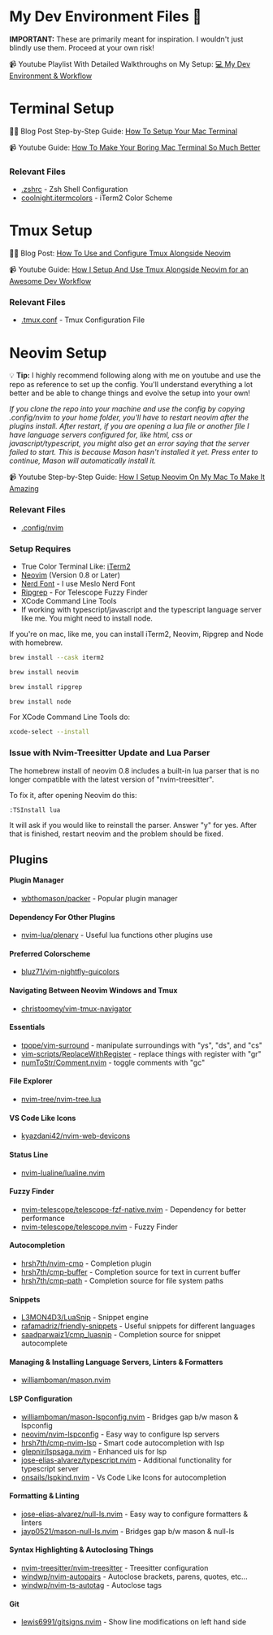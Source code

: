 # My Dev Environment Files 🚀
**IMPORTANT:** These are primarily meant for inspiration. I wouldn't just blindly use them. Proceed at your own risk!

📹 Youtube Playlist With Detailed Walkthroughs on My Setup: [💻 My Dev Environment & Workflow](https://youtube.com/playlist?list=PLnu5gT9QrFg36OehOdECFvxFFeMHhb_07)

# Terminal Setup
✍🏼 Blog Post Step-by-Step Guide: [How To Setup Your Mac Terminal](https://josean.com/posts/terminal-setup)

📹 Youtube Guide: [How To Make Your Boring Mac Terminal So Much Better](https://www.youtube.com/watch?v=CF1tMjvHDRA&list=PLnu5gT9QrFg36OehOdECFvxFFeMHhb_07&index=2&t=479s)

### Relevant Files
- [.zshrc](.zshrc) - Zsh Shell Configuration
- [coolnight.itermcolors](coolnight.itermcolors) - iTerm2 Color Scheme

# Tmux Setup
✍🏼 Blog Post: [How To Use and Configure Tmux Alongside Neovim](https://josean.com/posts/tmux-setup)

📹 Youtube Guide: [How I Setup And Use Tmux Alongside Neovim for an Awesome Dev Workflow](https://youtu.be/U-omALWIBos)

### Relevant Files
- [.tmux.conf](.tmux.conf) - Tmux Configuration File

# Neovim Setup
💡 **Tip:** I highly recommend following along with me on youtube and use the repo as reference to set up the config. You'll understand everything a lot better and be able to change things and evolve the setup into your own!

*If you clone the repo into your machine and use the config by copying .config/nvim to your home folder, you'll have to restart neovim after the plugins install. After restart, if you are opening a lua file or another file I have language servers configured for, like html, css or javascript/typescript, you might also get an error saying that the server failed to start. This is because Mason hasn't installed it yet. Press enter to continue, Mason will automatically install it.*

📹 Youtube Step-by-Step Guide: [How I Setup Neovim On My Mac To Make It Amazing](https://youtu.be/vdn_pKJUda8)

### Relevant Files
- [.config/nvim](.config/nvim)

### Setup Requires
- True Color Terminal Like: [iTerm2](https://iterm2.com/)
- [Neovim](https://neovim.io/) (Version 0.8 or Later)
- [Nerd Font](https://www.nerdfonts.com/) - I use Meslo Nerd Font
- [Ripgrep](https://github.com/BurntSushi/ripgrep) - For Telescope Fuzzy Finder
- XCode Command Line Tools
- If working with typescript/javascript and the typescript language server like me. You might need to install node.

If you're on mac, like me, you can install iTerm2, Neovim, Ripgrep and Node with homebrew.
```bash
brew install --cask iterm2
```
```bash
brew install neovim
```
```bash
brew install ripgrep
```
```bash
brew install node
```

For XCode Command Line Tools do:
```bash
xcode-select --install
```

### Issue with Nvim-Treesitter Update and Lua Parser
The homebrew install of neovim 0.8 includes a built-in lua parser that is no longer compatible with the latest version of "nvim-treesitter".

To fix it, after opening Neovim do this:

```bash
:TSInstall lua
```

It will ask if you would like to reinstall the parser. Answer "y" for yes. After that is finished, restart neovim and the problem should be fixed.


## Plugins
#### Plugin Manager
- [wbthomason/packer](https://github.com/wbthomason/packer.nvim) - Popular plugin manager

#### Dependency For Other Plugins
- [nvim-lua/plenary](https://github.com/nvim-lua/plenary.nvim) - Useful lua functions other plugins use

#### Preferred Colorscheme
- [bluz71/vim-nightfly-guicolors](https://github.com/bluz71/vim-nightfly-guicolors)

#### Navigating Between Neovim Windows and Tmux
- [christoomey/vim-tmux-navigator](https://github.com/christoomey/vim-tmux-navigator)

#### Essentials
- [tpope/vim-surround](https://github.com/tpope/vim-surround) - manipulate surroundings with "ys", "ds", and "cs"
- [vim-scripts/ReplaceWithRegister](https://github.com/vim-scripts/ReplaceWithRegister) - replace things with register with "gr"
- [numToStr/Comment.nvim](https://github.com/numToStr/Comment.nvim) - toggle comments with "gc"

#### File Explorer
- [nvim-tree/nvim-tree.lua](https://github.com/nvim-tree/nvim-tree.lua)

#### VS Code Like Icons
- [kyazdani42/nvim-web-devicons](https://github.com/kyazdani42/nvim-web-devicons)

#### Status Line
- [nvim-lualine/lualine.nvim](https://github.com/nvim-lualine/lualine.nvim)

#### Fuzzy Finder
- [nvim-telescope/telescope-fzf-native.nvim](https://github.com/nvim-telescope/telescope-fzf-native.nvim) - Dependency for better performance
- [nvim-telescope/telescope.nvim](https://github.com/nvim-telescope/telescope.nvim) - Fuzzy Finder

#### Autocompletion
- [hrsh7th/nvim-cmp](https://github.com/hrsh7th/nvim-cmp) - Completion plugin
- [hrsh7th/cmp-buffer](https://github.com/hrsh7th/cmp-buffer) - Completion source for text in current buffer
- [hrsh7th/cmp-path](https://github.com/hrsh7th/cmp-path) - Completion source for file system paths

#### Snippets
- [L3MON4D3/LuaSnip](https://github.com/L3MON4D3/LuaSnip) - Snippet engine
- [rafamadriz/friendly-snippets](https://github.com/rafamadriz/friendly-snippets) - Useful snippets for different languages
- [saadparwaiz1/cmp_luasnip](https://github.com/saadparwaiz1/cmp_luasnip) - Completion source for snippet autocomplete

#### Managing & Installing Language Servers, Linters & Formatters
- [williamboman/mason.nvim](https://github.com/williamboman/mason.nvim)

#### LSP Configuration
- [williamboman/mason-lspconfig.nvim](https://github.com/williamboman/mason-lspconfig.nvim) - Bridges gap b/w mason & lspconfig
- [neovim/nvim-lspconfig](https://github.com/neovim/nvim-lspconfig) - Easy way to configure lsp servers
- [hrsh7th/cmp-nvim-lsp](https://github.com/hrsh7th/cmp-nvim-lsp) - Smart code autocompletion with lsp
- [glepnir/lspsaga.nvim](https://github.com/glepnir/lspsaga.nvim) - Enhanced uis for lsp
- [jose-elias-alvarez/typescript.nvim](https://github.com/jose-elias-alvarez/typescript.nvim) - Additional functionality for typescript server
- [onsails/lspkind.nvim](https://github.com/onsails/lspkind.nvim) - Vs Code Like Icons for autocompletion

#### Formatting & Linting
- [jose-elias-alvarez/null-ls.nvim](https://github.com/jose-elias-alvarez/null-ls.nvim) - Easy way to configure formatters & linters
- [jayp0521/mason-null-ls.nvim](https://github.com/jayp0521/mason-null-ls.nvim) - Bridges gap b/w mason & null-ls

#### Syntax Highlighting & Autoclosing Things
- [nvim-treesitter/nvim-treesitter](https://github.com/nvim-treesitter/nvim-treesitter) - Treesitter configuration
- [windwp/nvim-autopairs](https://github.com/windwp/nvim-autopairs) - Autoclose brackets, parens, quotes, etc...
- [windwp/nvim-ts-autotag](https://github.com/windwp/nvim-ts-autotag) - Autoclose tags

#### Git
- [lewis6991/gitsigns.nvim](https://github.com/lewis6991/gitsigns.nvim) - Show line modifications on left hand side












